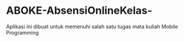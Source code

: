 # ABOKE-AbsensiOnlineKelas-
Aplikasi ini dibuat untuk memenuhi salah satu tugas mata kuliah Mobile Programming
